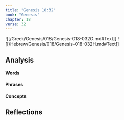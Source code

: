```yaml
---
title: "Genesis 18:32"
book: "Genesis"
chapter: 18
verse: 32
---
```

![[/Greek/Genesis/018/Genesis-018-032G.md#Text]]
![[/Hebrew/Genesis/018/Genesis-018-032H.md#Text]]

## Analysis

#### Words

#### Phrases

#### Concepts

## Reflections
